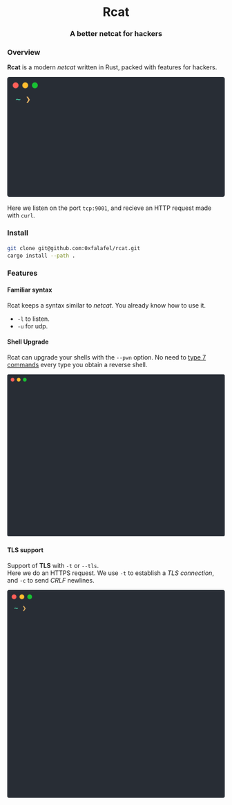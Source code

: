 <div align="center">

# Rcat
### A better netcat for hackers

</div>

### Overview

__Rcat__ is a modern _netcat_ written in Rust, packed with features for hackers.

<img src="images/rcat_curl.svg">

Here we listen on the port `tcp:9001`, and recieve an HTTP request made with `curl`.

### Install

```bash
git clone git@github.com:0xfalafel/rcat.git
cargo install --path .
```

### Features

#### Familiar syntax

Rcat keeps a syntax similar to _netcat_. You already know how to use it.

* `-l` to listen.
* `-u` for udp.

#### Shell Upgrade

Rcat can upgrade your shells with the `--pwn` option.
No need to [type 7 commands](https://blog.ropnop.com/upgrading-simple-shells-to-fully-interactive-ttys/) every type you obtain a reverse shell.

<img src="images/rcat_pwn.svg">

#### TLS support

Support of __TLS__ with `-t` or `--tls`.  
Here we do an HTTPS request. We use `-t` to establish a _TLS connection_, and `-c` to send _CRLF_ newlines.

<img src="images/rcat_tls.svg">


